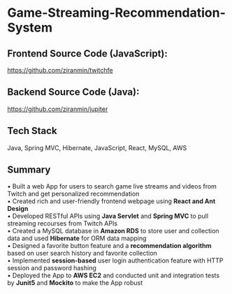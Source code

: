 # Game-Streaming-Recommendation-System

## Frontend Source Code (JavaScript): <br />
https://github.com/ziranmin/twitchfe
 
## Backend Source Code (Java): <br />
https://github.com/ziranmin/jupiter

## Tech Stack
Java, Spring MVC, Hibernate, JavaScript, React, MySQL, AWS 

## Summary 
•	Built a web App for users to search game live streams and videos from Twitch and get personalized recommendation  <br />
•	Created rich and user-friendly frontend webpage using **React and Ant Design**  <br />
•	Developed RESTful APIs using **Java Servlet** and **Spring MVC** to pull streaming recourses from Twitch APIs  <br />
•	Created a MySQL database in **Amazon RDS** to store user and collection data and used **Hibernate** for ORM data mapping  <br />
•	Designed a favorite button feature and a **recommendation algorithm** based on user search history and favorite collection  <br />
•	Implemented **session-based** user login authentication feature with HTTP session and password hashing  <br />
•	Deployed the App to **AWS EC2** and conducted unit and integration tests by **Junit5** and **Mockito** to make the App robust  <br />



